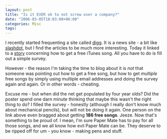 ```yaml
---
layout: post
title: "Is it EVER ok to not screw over a company?"
date: "2006-03-05T18:03:00+06:00"
categories: Misc 
tags: 
---
```


I recently started frequenting a site called <a href="http://www.digg.com/">digg</a>. It is a news site - a bit like <a href="http://www.slashdot.org">slashdot</a>, but I find the articles to be much more interesting. Today it linked to a <a href="http://www.ipodbank.com/showthread.php?t=201">story</a> concerning how to get a free iTunes song. All you have to do is fill out a simple survey.

However - the reason I'm taking the time to blog about it is <i>not</i> that someone was pointing out how to get a free song, but how to get <i>multiple</i> free songs by simply using multiple email addresses and doing the survey again and again. Or in other words - cheating.

Excuse me - but when did the net get populated by four year olds? Did the poster spend one darn minute thinking that maybe this wasn't the right thing to do? I filled the survey - honestly (although I really don't know much about mechanical pencils), but will not be doing it again. One person on the link above even bragged about getting <b>186 free songs</b>. Jeeze. Now that's something to be proud of. I mean, I'm sure Paper Mate has to pay for all those songs, and we all know how evil Paper Mate can be. They deserve to be ripped off for um - you know - making pens and stuff.